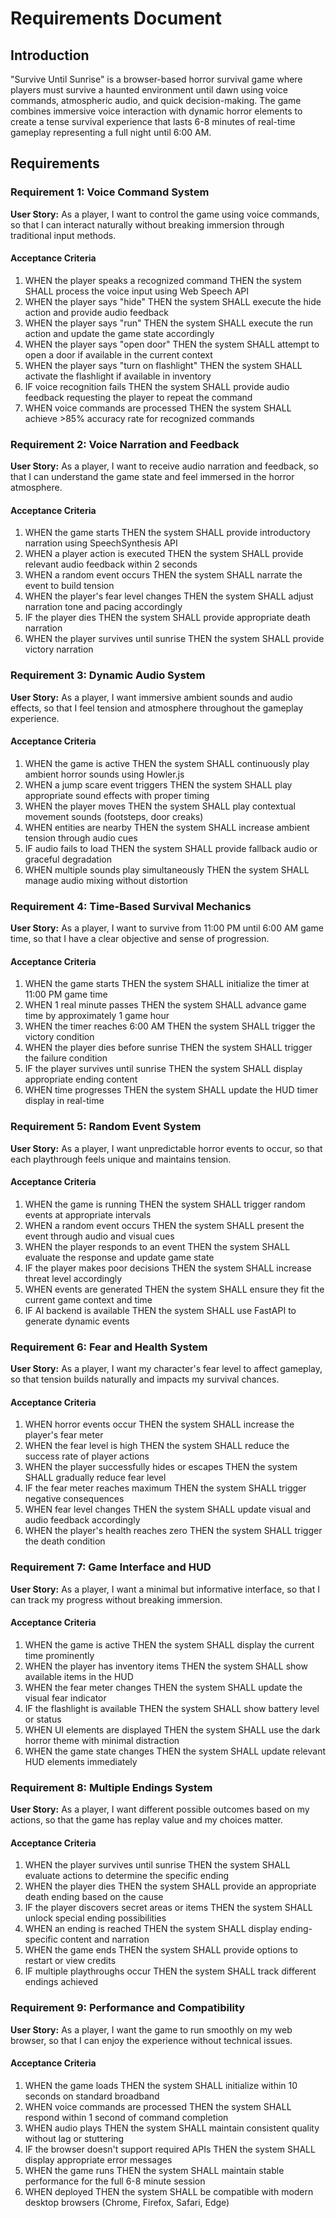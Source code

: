 # Requirements Document

## Introduction

"Survive Until Sunrise" is a browser-based horror survival game where players must survive a haunted environment until dawn using voice commands, atmospheric audio, and quick decision-making. The game combines immersive voice interaction with dynamic horror elements to create a tense survival experience that lasts 6-8 minutes of real-time gameplay representing a full night until 6:00 AM.

## Requirements

### Requirement 1: Voice Command System

**User Story:** As a player, I want to control the game using voice commands, so that I can interact naturally without breaking immersion through traditional input methods.

#### Acceptance Criteria

1. WHEN the player speaks a recognized command THEN the system SHALL process the voice input using Web Speech API
2. WHEN the player says "hide" THEN the system SHALL execute the hide action and provide audio feedback
3. WHEN the player says "run" THEN the system SHALL execute the run action and update the game state accordingly
4. WHEN the player says "open door" THEN the system SHALL attempt to open a door if available in the current context
5. WHEN the player says "turn on flashlight" THEN the system SHALL activate the flashlight if available in inventory
6. IF voice recognition fails THEN the system SHALL provide audio feedback requesting the player to repeat the command
7. WHEN voice commands are processed THEN the system SHALL achieve >85% accuracy rate for recognized commands

### Requirement 2: Voice Narration and Feedback

**User Story:** As a player, I want to receive audio narration and feedback, so that I can understand the game state and feel immersed in the horror atmosphere.

#### Acceptance Criteria

1. WHEN the game starts THEN the system SHALL provide introductory narration using SpeechSynthesis API
2. WHEN a player action is executed THEN the system SHALL provide relevant audio feedback within 2 seconds
3. WHEN a random event occurs THEN the system SHALL narrate the event to build tension
4. WHEN the player's fear level changes THEN the system SHALL adjust narration tone and pacing accordingly
5. IF the player dies THEN the system SHALL provide appropriate death narration
6. WHEN the player survives until sunrise THEN the system SHALL provide victory narration

### Requirement 3: Dynamic Audio System

**User Story:** As a player, I want immersive ambient sounds and audio effects, so that I feel tension and atmosphere throughout the gameplay experience.

#### Acceptance Criteria

1. WHEN the game is active THEN the system SHALL continuously play ambient horror sounds using Howler.js
2. WHEN a jump scare event triggers THEN the system SHALL play appropriate sound effects with proper timing
3. WHEN the player moves THEN the system SHALL play contextual movement sounds (footsteps, door creaks)
4. WHEN entities are nearby THEN the system SHALL increase ambient tension through audio cues
5. IF audio fails to load THEN the system SHALL provide fallback audio or graceful degradation
6. WHEN multiple sounds play simultaneously THEN the system SHALL manage audio mixing without distortion

### Requirement 4: Time-Based Survival Mechanics

**User Story:** As a player, I want to survive from 11:00 PM until 6:00 AM game time, so that I have a clear objective and sense of progression.

#### Acceptance Criteria

1. WHEN the game starts THEN the system SHALL initialize the timer at 11:00 PM game time
2. WHEN 1 real minute passes THEN the system SHALL advance game time by approximately 1 game hour
3. WHEN the timer reaches 6:00 AM THEN the system SHALL trigger the victory condition
4. WHEN the player dies before sunrise THEN the system SHALL trigger the failure condition
5. IF the player survives until sunrise THEN the system SHALL display appropriate ending content
6. WHEN time progresses THEN the system SHALL update the HUD timer display in real-time

### Requirement 5: Random Event System

**User Story:** As a player, I want unpredictable horror events to occur, so that each playthrough feels unique and maintains tension.

#### Acceptance Criteria

1. WHEN the game is running THEN the system SHALL trigger random events at appropriate intervals
2. WHEN a random event occurs THEN the system SHALL present the event through audio and visual cues
3. WHEN the player responds to an event THEN the system SHALL evaluate the response and update game state
4. IF the player makes poor decisions THEN the system SHALL increase threat level accordingly
5. WHEN events are generated THEN the system SHALL ensure they fit the current game context and time
6. IF AI backend is available THEN the system SHALL use FastAPI to generate dynamic events

### Requirement 6: Fear and Health System

**User Story:** As a player, I want my character's fear level to affect gameplay, so that tension builds naturally and impacts my survival chances.

#### Acceptance Criteria

1. WHEN horror events occur THEN the system SHALL increase the player's fear meter
2. WHEN the fear level is high THEN the system SHALL reduce the success rate of player actions
3. WHEN the player successfully hides or escapes THEN the system SHALL gradually reduce fear level
4. IF the fear meter reaches maximum THEN the system SHALL trigger negative consequences
5. WHEN fear level changes THEN the system SHALL update visual and audio feedback accordingly
6. WHEN the player's health reaches zero THEN the system SHALL trigger the death condition

### Requirement 7: Game Interface and HUD

**User Story:** As a player, I want a minimal but informative interface, so that I can track my progress without breaking immersion.

#### Acceptance Criteria

1. WHEN the game is active THEN the system SHALL display the current time prominently
2. WHEN the player has inventory items THEN the system SHALL show available items in the HUD
3. WHEN the fear meter changes THEN the system SHALL update the visual fear indicator
4. IF the flashlight is available THEN the system SHALL show battery level or status
5. WHEN UI elements are displayed THEN the system SHALL use the dark horror theme with minimal distraction
6. WHEN the game state changes THEN the system SHALL update relevant HUD elements immediately

### Requirement 8: Multiple Endings System

**User Story:** As a player, I want different possible outcomes based on my actions, so that the game has replay value and my choices matter.

#### Acceptance Criteria

1. WHEN the player survives until sunrise THEN the system SHALL evaluate actions to determine the specific ending
2. WHEN the player dies THEN the system SHALL provide an appropriate death ending based on the cause
3. IF the player discovers secret areas or items THEN the system SHALL unlock special ending possibilities
4. WHEN an ending is reached THEN the system SHALL display ending-specific content and narration
5. WHEN the game ends THEN the system SHALL provide options to restart or view credits
6. IF multiple playthroughs occur THEN the system SHALL track different endings achieved

### Requirement 9: Performance and Compatibility

**User Story:** As a player, I want the game to run smoothly on my web browser, so that I can enjoy the experience without technical issues.

#### Acceptance Criteria

1. WHEN the game loads THEN the system SHALL initialize within 10 seconds on standard broadband
2. WHEN voice commands are processed THEN the system SHALL respond within 1 second of command completion
3. WHEN audio plays THEN the system SHALL maintain consistent quality without lag or stuttering
4. IF the browser doesn't support required APIs THEN the system SHALL display appropriate error messages
5. WHEN the game runs THEN the system SHALL maintain stable performance for the full 6-8 minute session
6. WHEN deployed THEN the system SHALL be compatible with modern desktop browsers (Chrome, Firefox, Safari, Edge)